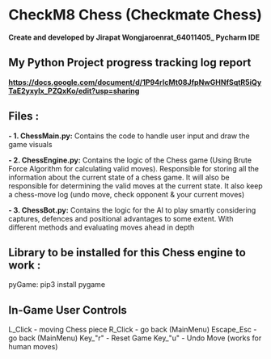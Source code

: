 # CheckM8 Chess (Checkmate Chess)
**Create and developed by Jirapat Wongjaroenrat_64011405_ Pycharm IDE**


## My Python Project progress tracking log report
**https://docs.google.com/document/d/1P94rIcMt08JfpNwGHNfSqtR5iQyTaE2yxylx_PZQxKo/edit?usp=sharing**


## Files :
**- 1. ChessMain.py:**       Contains the code to handle user input and draw the game visuals

**- 2. ChessEngine.py:**     Contains the logic of the Chess game (Using Brute Force Algorithm for calculating valid moves). Responsible for storing all the information about the current state of a chess game. It will also be responsible for determining the valid moves at the current state. It also keep a chess-move log (undo move, check opponent & your current moves)

**- 3. ChessBot.py:**      Contains the logic for the AI to play smartly considering captures, defences and positional advantages to some extent. With different methods and   evaluating moves ahead in depth 

## Library to be installed for this Chess engine to work :

pyGame: pip3 install pygame

## In-Game User Controls
L_Click - moving Chess piece
R_Click - go back (MainMenu)
Escape_Esc - go back (MainMenu)
Key_"r" - Reset Game
Key_"u" - Undo Move (works for human moves)
